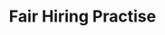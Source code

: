 ---
title: "Fair Hiring Practise"
type: wordlist
layout: wordlist
outputs:
    - html
    - json
    - custom

tier: 0
term: "fair hiring practice"
related_terms:
    - None
definition: "N/A"
use_context: "N/A"
recommendation: "No change recommended. This term is not biased because it's easy to distinguish 'fair' in the sense of unbiased from 'fair' in the sense of a light-skinned person in context."
recommended_replacements:
    - None
unsuitable_replacements:
    - None
rationale: |
    N/A
status: | 
    N/A
supporting_content: | 
    **Recommendation from the IBM Inclusive IT Language Initiative Words Matter working group**

---